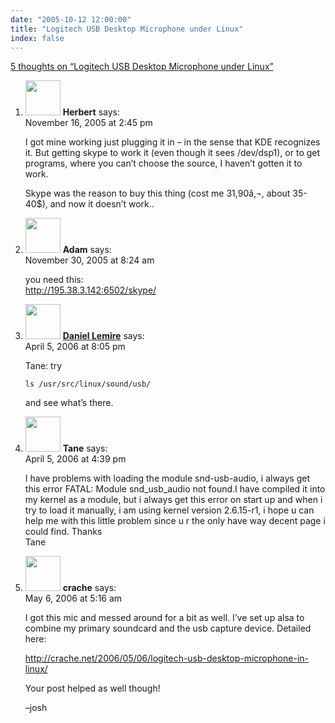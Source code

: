 ```yaml
---
date: "2005-10-12 12:00:00"
title: "Logitech USB Desktop Microphone under Linux"
index: false
---
```


[5 thoughts on &ldquo;Logitech USB Desktop Microphone under Linux&rdquo;](/lemire/blog/2005/10-12-logitech-usb-desktop-microphone-under-linux)

<ol class="comment-list">
<li id="comment-3297" class="comment even thread-even depth-1">
<div class="comment-author vcard">
<img alt src="https://secure.gravatar.com/avatar/?s=56&#038;d=mm&#038;r=g" srcset="https://secure.gravatar.com/avatar/?s=112&#038;d=mm&#038;r=g 2x" class="avatar avatar-56 photo avatar-default" height="56" width="56" decoding="async" /> <b class="fn">Herbert</b> <span class="says">says:</span> </div>
<div class="comment-metadata"><time datetime="2005-11-16T14:45:41+00:00">November 16, 2005 at 2:45 pm</time></a> </div>
<div class="comment-content">
<p>I got mine working just plugging it in &#8211; in the sense that KDE recognizes it. But getting skype to work it (even though it sees /dev/dsp1), or to get programs, where you can&rsquo;t choose the source, I haven&rsquo;t gotten it to work.</p>
<p>Skype was the reason to buy this thing (cost me 31,90â‚¬, about 35-40$), and now it doesn&rsquo;t work..</p>
</div>
</li>
<li id="comment-3328" class="comment odd alt thread-odd thread-alt depth-1">
<div class="comment-author vcard">
<img alt src="https://secure.gravatar.com/avatar/0bd262eed2ce6403eb2386349fa3f7fd?s=56&#038;d=mm&#038;r=g" srcset="https://secure.gravatar.com/avatar/0bd262eed2ce6403eb2386349fa3f7fd?s=112&#038;d=mm&#038;r=g 2x" class="avatar avatar-56 photo" height="56" width="56" decoding="async" /> <b class="fn">Adam</b> <span class="says">says:</span> </div>
<div class="comment-metadata"><time datetime="2005-11-30T08:24:01+00:00">November 30, 2005 at 8:24 am</time></a> </div>
<div class="comment-content">
<p>you need this:<br/>
<a href="http://195.38.3.142:6502/skype/" rel="nofollow ugc">http://195.38.3.142:6502/skype/</a></p>
</div>
</li>
<li id="comment-3864" class="comment even thread-even depth-1">
<div class="comment-author vcard">
<img alt src="https://secure.gravatar.com/avatar/9c8641f1aebb6763ecf07d31107db2c6?s=56&#038;d=mm&#038;r=g" srcset="https://secure.gravatar.com/avatar/9c8641f1aebb6763ecf07d31107db2c6?s=112&#038;d=mm&#038;r=g 2x" class="avatar avatar-56 photo" height="56" width="56" loading="lazy" decoding="async" /> <b class="fn"><a href="https://lemire.me/blog/" class="url" rel="ugc">Daniel Lemire</a></b> <span class="says">says:</span> </div>
<div class="comment-metadata"><time datetime="2006-04-05T20:05:26+00:00">April 5, 2006 at 8:05 pm</time></a> </div>
<div class="comment-content">
<p>Tane: try</p>
<p><code>ls /usr/src/linux/sound/usb/</code></p>
<p>and see what&rsquo;s there.</p>
</div>
</li>
<li id="comment-3863" class="comment odd alt thread-odd thread-alt depth-1">
<div class="comment-author vcard">
<img alt src="https://secure.gravatar.com/avatar/aad8d8fc171565e6cda901e59d361595?s=56&#038;d=mm&#038;r=g" srcset="https://secure.gravatar.com/avatar/aad8d8fc171565e6cda901e59d361595?s=112&#038;d=mm&#038;r=g 2x" class="avatar avatar-56 photo" height="56" width="56" loading="lazy" decoding="async" /> <b class="fn">Tane</b> <span class="says">says:</span> </div>
<div class="comment-metadata"><time datetime="2006-04-05T16:39:50+00:00">April 5, 2006 at 4:39 pm</time></a> </div>
<div class="comment-content">
<p>I have problems with loading the module snd-usb-audio, i always get this error FATAL: Module snd_usb_audio not found.I have compiled it into my kernel as a module, but i always get this error on start up and when i try to load it manually, i am using kernel version 2.6.15-r1, i hope u can help me with this little problem since u r the only have way decent page i could find. Thanks<br/>
Tane</p>
</div>
</li>
<li id="comment-4548" class="comment even thread-even depth-1">
<div class="comment-author vcard">
<img alt src="https://secure.gravatar.com/avatar/c0484b83c34608c15ded7e7730ae5145?s=56&#038;d=mm&#038;r=g" srcset="https://secure.gravatar.com/avatar/c0484b83c34608c15ded7e7730ae5145?s=112&#038;d=mm&#038;r=g 2x" class="avatar avatar-56 photo" height="56" width="56" loading="lazy" decoding="async" /> <b class="fn">crache</b> <span class="says">says:</span> </div>
<div class="comment-metadata"><time datetime="2006-05-06T05:16:08+00:00">May 6, 2006 at 5:16 am</time></a> </div>
<div class="comment-content">
<p>I got this mic and messed around for a bit as well. I&rsquo;ve set up alsa to combine my primary soundcard and the usb capture device. Detailed here:</p>
<p><a href="http://crache.net/2006/05/06/logitech-usb-desktop-microphone-in-linux/" rel="nofollow ugc">http://crache.net/2006/05/06/logitech-usb-desktop-microphone-in-linux/</a></p>
<p>Your post helped as well though!</p>
<p> &#8211;josh</p>
</div>
</li>
</ol>
